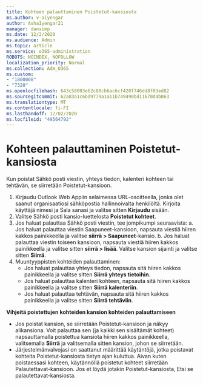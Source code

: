 ```yaml
---
title: Kohteen palauttaminen Poistetut-kansiosta
ms.author: v-aiyengar
author: AshaIyengar21
manager: dansimp
ms.date: 12/2/2020
ms.audience: Admin
ms.topic: article
ms.service: o365-administration
ROBOTS: NOINDEX, NOFOLLOW
localization_priority: Normal
ms.collection: Adm_O365
ms.custom:
- "1800008"
- "7320"
ms.openlocfilehash: 643c58003e62c88cb6ac6cf420f746dd8f03ed82
ms.sourcegitcommit: 62a83a1c6bd9779a1a11b749490bd11670d4b063
ms.translationtype: MT
ms.contentlocale: fi-FI
ms.lasthandoff: 12/02/2020
ms.locfileid: "49564792"
---
```

# <a name="recover-an-item-from-your-deleted-items-folder"></a>Kohteen palauttaminen Poistetut-kansiosta

Kun poistat Sähkö posti viestin, yhteys tiedon, kalenteri kohteen tai tehtävän, se siirretään Poistetut-kansioon.

1. Kirjaudu Outlook Web Appiin selaimessa URL-osoitteella, jonka olet saanut organisaatiosi sähköpostia hallinnoivalta henkilöltä. Kirjoita käyttäjä nimesi ja Sala sanasi ja valitse sitten **Kirjaudu** sisään.
1. Valitse Sähkö posti kansio-luettelosta **Poistetut kohteet**.
1. Jos haluat palauttaa Sähkö posti viestin, tee jompikumpi seuraavista: a. Jos haluat palauttaa viestin Saapuneet-kansioon, napsauta viestiä hiiren kakkos painikkeella ja valitse **siirrä > Saapuneet**-kansio.
    b. Jos haluat palauttaa viestin toiseen kansioon, napsauta viestiä hiiren kakkos painikkeella ja valitse sitten **siirrä > lisää**. Valitse kansion sijainti ja valitse sitten **Siirrä**.
4. Muuntyyppisten kohteiden palauttaminen:
    - Jos haluat palauttaa yhteys tiedon, napsauta sitä hiiren kakkos painikkeella ja valitse sitten **Siirrä yhteys tietoihin**.
    - Jos haluat palauttaa kalenteri kohteen, napsauta sitä hiiren kakkos painikkeella ja valitse sitten **Siirrä kalenteriin**.
    - Jos haluat palauttaa tehtävän, napsauta sitä hiiren kakkos painikkeella ja valitse sitten **Siirrä tehtäviin**.

**Vihjeitä poistettujen kohteiden kansion kohteiden palauttamiseen**

- Jos poistat kansion, se siirretään Poistetut-kansioon ja näkyy alikansiona. Voit palauttaa sen (ja kaikki sen sisältämät kohteet) napsauttamalla poistettua kansiota hiiren kakkos painikkeella, valitsemalla **Siirrä** ja valitsemalla sitten kansion, johon se siirretään.
- Järjestelmänvalvojasi on saattanut määrittää käytäntöjä, jotka poistavat kohteita Poistetut-kansiosta tietyn ajan kuluttua. Aivan kuten poistaessasi kohteen, käytännöllä poistetut kohteet siirretään Palautettavat-kansioon. Jos et löydä jotakin Poistetut-kansiosta, Etsi se palautettavat-kansiosta.
